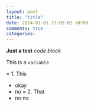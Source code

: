 ```yaml
---
layout: post
title: "title"
date: 2014-01-01 17:05:02 +0700
comments: true
categories: 
---
```

**Just a test**
_code block_


This is a `variable`

= 1. This
- okay
- no
= 2. That
- no
no